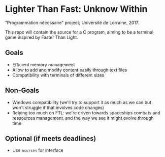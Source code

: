 # Lighter Than Fast: Unknow Within

"Programmation nécessaire" project; Université de Lorraine, 2017.

This repo will contain the source for a C program, aiming to be a terminal game inspired by Faster Than Light.

## Goals
- Efficient memory management
- Allow to add and modify content easily through text files
- Compatibility with terminals of different sizes

## Non-Goals
- Windows compatibility (we'll try to support it as much as we can but won't struggle if that involves code changes)
- Relying too much on FTL: we're driven towards spaceships combats and ressources management, and the way we see it might evolve through time

## Optional (if meets deadlines)
- Use `ncurses` for interface
